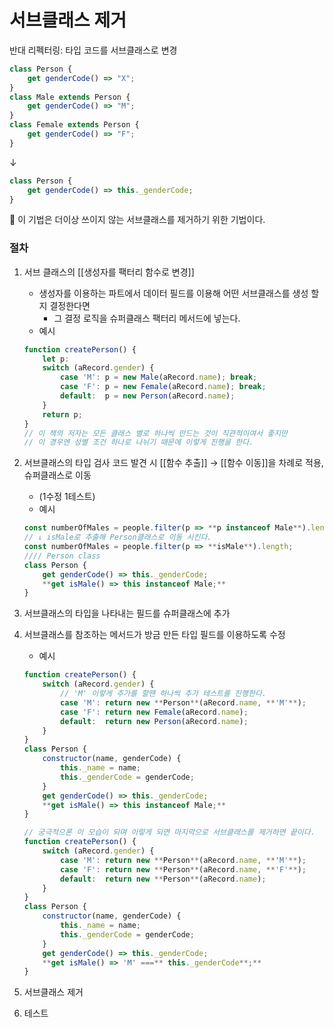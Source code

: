 # 서브클래스 제거

반대 리펙터링: 타입 코드를 서브클래스로 변경

```jsx
class Person {
	get genderCode() => "X";
}
class Male extends Person {
	get genderCode() => "M";
}
class Female extends Person {
	get genderCode() => "F";
}
```

↓

```jsx
class Person {
	get genderCode() => this._genderCode;
}
```

<aside>
💬 이 기법은 더이상 쓰이지 않는 서브클래스를 제거하기 위한 기법이다.

</aside>

### 절차

1. 서브 클래스의 [[생성자를 팩터리 함수로 변경]]
    - 생성자를 이용하는 파트에서 데이터 필드를 이용해 어떤 서브클래스를 생성 할지 결정한다면
        - 그 결정 로직을 슈퍼클래스 팩터리 메서드에 넣는다.
    - 예시

    ```jsx
    function createPerson() {
    	let p:
    	switch (aRecord.gender) {
    		case 'M': p = new Male(aRecord.name); break;
    		case 'F': p = new Female(aRecord.name); break;
    		default:  p = new Person(aRecord.name);
    	}
    	return p;
    }
    // 이 책의 저자는 모든 클래스 별로 하나씩 만드는 것이 직관적이여서 좋지만
    // 이 경우엔 성별 조건 하나로 나뉘기 때문에 이렇게 진행을 한다.
    ```

2. 서브클래스의 타입 검사 코드 발견 시 [[함수 추출]] → [[함수 이동]]을 차례로 적용, 슈퍼클래스로 이동
    - (1수정 1테스트)
    - 예시

    ```jsx
    const numberOfMales = people.filter(p => **p instanceof Male**).length;
    // ↓ isMale로 추출해 Person클래스로 이동 시킨다.
    const numberOfMales = people.filter(p => **isMale**).length;
    //// Person class
    class Person {
    	get genderCode() => this._genderCode;
    	**get isMale() => this instanceof Male;**
    }
    ```

3. 서브클래스의 타입을 나타내는 필드를 슈퍼클래스에 추가
4. 서브클래스를 참조하는 메서드가 방금 만든 타입 필드를 이용하도록 수정
    - 예시

    ```jsx
    function createPerson() {
    	switch (aRecord.gender) {
    		// 'M' 이렇게 추가를 할땐 하나씩 추가 테스트를 진행한다.
    		case 'M': return new **Person**(aRecord.name, **'M'**);
    		case 'F': return new Female(aRecord.name);
    		default:  return new Person(aRecord.name);
    	}
    }
    class Person {
    	constructor(name, genderCode) {
    		this._name = name;
    		this._genderCode = genderCode;
    	}
    	get genderCode() => this._genderCode;
    	**get isMale() => this instanceof Male;**
    }
    ```

    ```jsx
    // 궁극적으론 이 모습이 되며 이렇게 되면 마지막으로 서브클래스를 제거하면 끝이다.
    function createPerson() {
    	switch (aRecord.gender) {
    		case 'M': return new **Person**(aRecord.name, **'M'**);
    		case 'F': return new **Person**(aRecord.name, **'F'**);
    		default:  return new **Person**(aRecord.name);
    	}
    }
    class Person {
    	constructor(name, genderCode) {
    		this._name = name;
    		this._genderCode = genderCode;
    	}
    	get genderCode() => this._genderCode;
    	**get isMale() => 'M' ===** this._genderCode**;**
    }
    ```

5. 서브클래스 제거
6. 테스트

